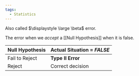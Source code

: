 ```yaml
---
tags:
  - Statistics
---
```

Also called $\displaystyle \large \beta$ error.

The error when we *accept* a [[Null Hypothesis]] when it is false.

| Null Hypothesis | Actual Situation = *FALSE* |
| --------------- | ------------------------ |
| Fail to Reject  | **Type II Error**            |
| Reject          | Correct decision         |